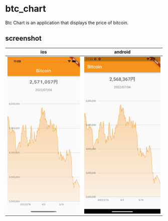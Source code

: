 # btc_chart
Btc Chart is an application that displays the price of bitcoin.

## screenshot
|ios|android|
|---|---|
|<img src="preview/ios.png" height="500">|<img src="preview/android.png" height="500">|